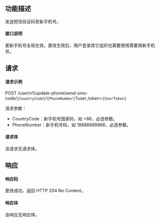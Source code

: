 ## 功能描述

发送短信验证码至新手机号。

#### 接口说明 

更新手机号全局生效，更改生效后，用户登录其它组织也需要使用需要用新手机号。


## 请求

#### 请求示例

POST /user/v1/update-phone/send-sms-code/`{CountryCode}`/`{PhoneNumber}`?user_token=`{UserToken}`

请求参数：
- CountryCode：新手机号国家码，如 +86，必选参数。
- PhoneNumber：新手机号码，如 18888888888，必选参数。
  
#### 请求体

该请求无请求体。

## 响应

#### 响应码

更改成功，返回 HTTP 204 No Content。

#### 响应体

该响应无响应体。
